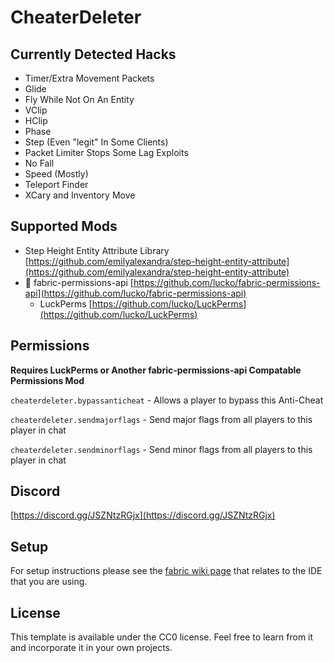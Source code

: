 # CheaterDeleter

## Currently Detected Hacks

* Timer/Extra Movement Packets
* Glide
* Fly While Not On An Entity
* VClip
* HClip
* Phase
* Step (Even "legit" In Some Clients)
* Packet Limiter Stops Some Lag Exploits
* No Fall
* Speed (Mostly)
* Teleport Finder
* XCary and Inventory Move

## Supported Mods

* Step Height Entity Attribute Library [https://github.com/emilyalexandra/step-height-entity-attribute](https://github.com/emilyalexandra/step-height-entity-attribute)
* :key: fabric-permissions-api [https://github.com/lucko/fabric-permissions-api](https://github.com/lucko/fabric-permissions-api)
    * LuckPerms [https://github.com/lucko/LuckPerms](https://github.com/lucko/LuckPerms)

## Permissions

**Requires LuckPerms or Another fabric-permissions-api Compatable Permissions Mod**

`cheaterdeleter.bypassanticheat` - Allows a player to bypass this Anti-Cheat

`cheaterdeleter.sendmajorflags` - Send major flags from all players to this player in chat

`cheaterdeleter.sendminorflags` - Send minor flags from all players to this player in chat

## Discord

[https://discord.gg/JSZNtzRGjx](https://discord.gg/JSZNtzRGjx)

## Setup

For setup instructions please see the [fabric wiki page](https://fabricmc.net/wiki/tutorial:setup) that relates to the IDE that you are using.

## License

This template is available under the CC0 license. Feel free to learn from it and incorporate it in your own projects.
